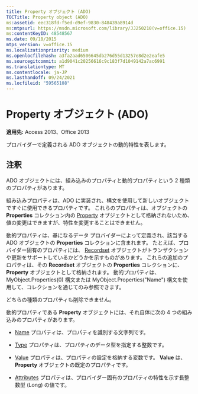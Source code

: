 ```yaml
---
title: Property オブジェクト (ADO)
TOCTitle: Property object (ADO)
ms:assetid: eec318fd-f5ed-d9ef-9830-848439a8914d
ms:mtpsurl: https://msdn.microsoft.com/library/JJ250210(v=office.15)
ms:contentKeyID: 48548567
ms.date: 09/18/2015
mtps_version: v=office.15
ms.localizationpriority: medium
ms.openlocfilehash: a3fa2aad6506645db276d55d13257e8d2e2eafe5
ms.sourcegitcommit: a1d9041c20256616c9c183f7d1049142a7ac6991
ms.translationtype: MT
ms.contentlocale: ja-JP
ms.lasthandoff: 09/24/2021
ms.locfileid: "59565108"
---
```

# <a name="property-object-ado"></a>Property オブジェクト (ADO)


**適用先:** Access 2013、Office 2013

プロバイダーで定義される ADO オブジェクトの動的特性を表します。

## <a name="remarks"></a>注釈

ADO オブジェクトには、組み込みのプロパティと動的プロパティという 2 種類のプロパティがあります。

組み込みプロパティは、ADO に実装され、構文を使用して新しいオブジェクトですぐに使用できるプロパティです。 これらのプロパティは、オブジェクトの **Properties** コレクション内の [Property](properties-collection-ado.md) オブジェクトとして格納されないため、値の変更はできますが、特性を変更することはできません。

動的プロパティは、基になるデータ プロバイダーによって定義され、該当する ADO オブジェクトの **Properties** コレクションに含まれます。 たとえば、プロバイダー固有のプロパティには、 [Recordset](recordset-object-ado.md) オブジェクトがトランザクションや更新をサポートしているかどうかを示すものがあります。 これらの追加のプロパティは、その **Recordset** オブジェクトの **Properties** コレクションに、 **Property** オブジェクトとして格納されます。 動的プロパティは、MyObject.Properties(0) 構文または MyObject.Properties("Name") 構文を使用して、コレクションを通じてのみ参照できます。

どちらの種類のプロパティも削除できません。

動的プロパティである **Property** オブジェクトには、それ自体に次の 4 つの組み込みのプロパティがあります。

  - [Name](name-property-ado.md) プロパティは、プロパティを識別する文字列です。

  - [Type](type-property-ado.md) プロパティは、プロパティのデータ型を指定する整数です。

  - [Value](value-property-ado.md) プロパティは、プロパティの設定を格納する変数です。 **Value** は、 **Property** オブジェクトの既定のプロパティです。

  - [Attributes](attributes-property-ado.md) プロパティは、プロバイダー固有のプロパティの特性を示す長整数型 (Long) の値です。

